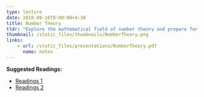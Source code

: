 ```yaml
---
type: lecture
date: 2018-09-16T8:00:00+4:30
title: Number Theory
tldr: "Explore the mathematical field of number theory and prepare for RSA encryption."
thumbnail: /static_files/thumbnails/NumberTheory.png
links: 
    - url: /static_files/presentations/NumberTheory.pdf
      name: notes
---
```

**Suggested Readings:**
- [Readings 1](http://example.com)
- [Readings 2](http://example.com)